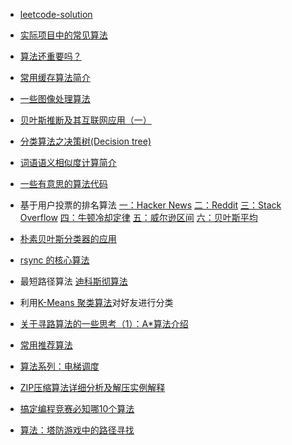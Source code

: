 * [leetcode-solution](http://siddontang.gitbooks.io/leetcode-solution/content/)

* [实际项目中的常见算法](http://www.infoq.com/cn/news/2013/11/Core-algorithms-deployed)
* [算法还重要吗？](http://www.cnblogs.com/chenkai/archive/2010/09/19/1831171.html )
* [常用缓存算法简介](http://blog.csdn.net/DL88250/article/details/6156892 )
* [一些图像处理算法](http://news.cnblogs.com/n/111776/ )
* [贝叶斯推断及其互联网应用（一）](http://www.ruanyifeng.com/blog/2011/08/bayesian_inference_part_one.html )
* [分类算法之决策树(Decision tree)](http://www.cnblogs.com/leoo2sk/archive/2010/09/19/decision-tree.html )
* [词语语义相似度计算简介](http://stblog.baidu-tech.com/?p=1738)
* [一些有意思的算法代码](http://coolshell.cn/articles/6010.html )
* 基于用户投票的排名算法 [一：Hacker News](http://www.ruanyifeng.com/blog/2012/02/ranking_algorithm_hacker_news.html ) [二：Reddit](http://www.ruanyifeng.com/blog/2012/03/ranking_algorithm_reddit.html ) [三：Stack Overflow](http://www.ruanyifeng.com/blog/2012/03/ranking_algorithm_stack_overflow.html ) [四：牛顿冷却定律](http://www.ruanyifeng.com/blog/2012/03/ranking_algorithm_newton_s_law_of_cooling.html ) [五：威尔逊区间](http://www.ruanyifeng.com/blog/2012/03/ranking_algorithm_wilson_score_interval.html ) [六：贝叶斯平均](http://www.ruanyifeng.com/blog/2012/03/ranking_algorithm_bayesian_average.html )
* [朴素贝叶斯分类器的应用](http://www.ruanyifeng.com/blog/2013/12/naive_bayes_classifier.html)
* [rsync 的核心算法](http://coolshell.cn/articles/7425.html )
* 最短路径算法 [迪科斯彻算法](http://zh.wikipedia.org/wiki/Dijkstra%E7%AE%97%E6%B3%95 )
* 利用[K-Means 聚类算法](http://www.oschina.net/p/k-means)对好友进行分类
* [关于寻路算法的一些思考（1）：A*算法介绍](http://blog.jobbole.com/71044/)
* [常用推荐算法](http://liyonghui160com.iteye.com/blog/2082450)
* [算法系列：电梯调度](http://blog.jobbole.com/74672/)
* [ZIP压缩算法详细分析及解压实例解释](http://blog.jobbole.com/76676/)
* [搞定编程竞赛必知哪10个算法](http://blog.jobbole.com/78575/)
* [算法：塔防游戏中的路径寻找](http://blog.jobbole.com/82629/)
